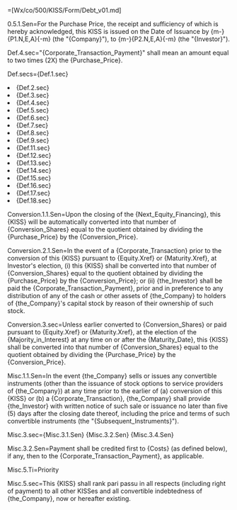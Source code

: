 =[Wx/co/500/KISS/Form/Debt_v01.md]

0.5.1.Sen=For the Purchase Price, the receipt and sufficiency of which is hereby acknowledged, this KISS is issued on the Date of Issuance by {m-}{P1.N,E,A}{-m} (the "{Company}"), to {m-}{P2.N,E,A}{-m} (the "{Investor}").


Def.4.sec="{Corporate_Transaction_Payment}" shall mean an amount equal to two times (2X) the {Purchase_Price}.

Def.secs={Def.1.sec}<li>{Def.2.sec}<li>{Def.3.sec}<li>{Def.4.sec}<li>{Def.5.sec}<li>{Def.6.sec}<li>{Def.7.sec}<li>{Def.8.sec}<li>{Def.9.sec}<li>{Def.11.sec}<li>{Def.12.sec}<li>{Def.13.sec}<li>{Def.14.sec}<li>{Def.15.sec}<li>{Def.16.sec}<li>{Def.17.sec}<li>{Def.18.sec}


Conversion.1.1.Sen=Upon the closing of the {Next_Equity_Financing}, this {KISS} will be automatically converted into that number of {Conversion_Shares} equal to the quotient obtained by dividing the {Purchase_Price} by the {Conversion_Price}.


Conversion.2.1.Sen=In the event of a {Corporate_Transaction} prior to the conversion of this {KISS} pursuant to {Equity.Xref} or {Maturity.Xref}, at Investor's election, (i) this {KISS} shall be converted into that number of {Conversion_Shares} equal to the quotient obtained by dividing the {Purchase_Price} by the {Conversion_Price}; or (ii) {the_Investor} shall be paid the {Corporate_Transaction_Payment}, prior and in preference to any distribution of any of the cash or other assets of {the_Company} to holders of {the_Company}'s capital stock by reason of their ownership of such stock.

Conversion.3.sec=Unless earlier converted to {Conversion_Shares} or paid pursuant to {Equity.Xref} or {Maturity.Xref}, at the election of the {Majority_in_Interest} at any time on or after the {Maturity_Date}, this {KISS} shall be converted into that number of {Conversion_Shares} equal to the quotient obtained by dividing the {Purchase_Price} by the {Conversion_Price}.


Misc.1.1.Sen=In the event {the_Company} sells or issues any convertible instruments (other than the issuance of stock options to service providers of {the_Company}) at any time prior to the earlier of (a) conversion of this {KISS} or (b) a {Corporate_Transaction}, {the_Company} shall provide {the_Investor} with written notice of such sale or issuance no later than five (5) days after the closing date thereof, including the price and terms of such convertible instruments (the "{Subsequent_Instruments}").

Misc.3.sec={Misc.3.1.Sen} {Misc.3.2.Sen} {Misc.3.4.Sen}

Misc.3.2.Sen=Payment shall be credited first to {Costs} (as defined below), if any, then to the {Corporate_Transaction_Payment}, as applicable.

Misc.5.Ti=Priority

Misc.5.sec=This {KISS} shall rank pari passu in all respects (including right of payment) to all other KISSes and all convertible indebtedness of {the_Company}, now or hereafter existing.
